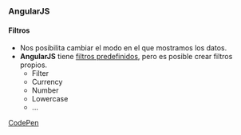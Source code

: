 ### AngularJS
#### Filtros

- Nos posibilita cambiar el modo en el que mostramos los datos.
- **AngularJS** tiene [filtros predefinidos](https://docs.angularjs.org/api/ng/filter), pero es posible crear filtros propios.
    - Filter
    - Currency
    - Number
    - Lowercase
    - ...

[CodePen](http://codepen.io/MikelEiza/pen/zqpjwB)
